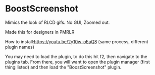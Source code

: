 # BoostScreenshot
Mimics the look of RLCD gifs. No GUI, Zoomed out. 

Made this for designers in PMRLR

How to install:https://youtu.be/2y10w-oEaQ8 (same process, different plugin names) 

You may need to load the plugin, to do this hit f2, then navigate to the plugins tab. From there, you will want to open the plugin manager (first thing listed) and then load the "BoostScreenshot" plugin. 
